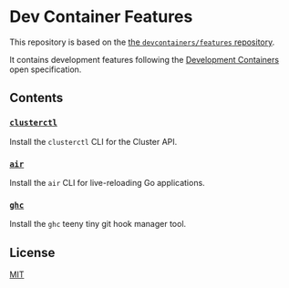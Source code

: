 # Dev Container Features

This repository is based on the
[the `devcontainers/features` repository](https://github.com/devcontainers/features).

It contains development features following the [Development Containers](https://containers.dev/) open specification.

## Contents

### [`clusterctl`](src/clusterctl/README.md)

Install the `clusterctl` CLI for the Cluster API.

### [`air`](src/air/README.md)

Install the `air` CLI for live-reloading Go applications.

### [`ghc`](src/ghc/README.md)

Install the `ghc` teeny tiny git hook manager tool.

## License

[MIT](/LICENSE)
